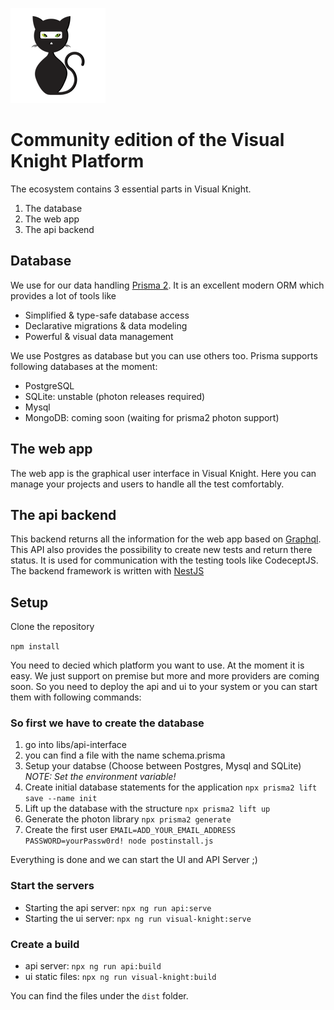 ![Visual Knight](visual-knight.png)

# Community edition of the Visual Knight Platform

The ecosystem contains 3 essential parts in Visual Knight.

1. The database
2. The web app
3. The api backend

## Database

We use for our data handling [Prisma 2](https://www.prisma.io/). It is an excellent modern ORM which provides a lot of tools like

- Simplified & type-safe database access
- Declarative migrations & data modeling
- Powerful & visual data management

We use Postgres as database but you can use others too.
Prisma supports following databases at the moment:

- PostgreSQL
- SQLite: unstable (photon releases required)
- Mysql
- MongoDB: coming soon (waiting for prisma2 photon support)

## The web app

The web app is the graphical user interface in Visual Knight. Here you can manage your projects and users to handle all the test comfortably.

## The api backend

This backend returns all the information for the web app based on [Graphql](https://graphql.org/).
This API also provides the possibility to create new tests and return there status. It is used for communication with the testing tools like CodeceptJS. The backend framework is written with [NestJS](https://nestjs.com/)

## Setup

Clone the repository

`npm install`

You need to decied which platform you want to use. At the moment it is easy. We just support on premise but more and more providers are coming soon. So you need to deploy the api and ui to your system or you can start them with following commands:

### So first we have to create the database

1. go into libs/api-interface
2. you can find a file with the name schema.prisma
3. Setup your databse (Choose between Postgres, Mysql and SQLite) _NOTE: Set the environment variable!_
4. Create initial database statements for the application `npx prisma2 lift save --name init`
5. Lift up the database with the structure `npx prisma2 lift up`
6. Generate the photon library `npx prisma2 generate`
7. Create the first user `EMAIL=ADD_YOUR_EMAIL_ADDRESS PASSWORD=yourPassw0rd! node postinstall.js`

Everything is done and we can start the UI and API Server ;)

### Start the servers

- Starting the api server: `npx ng run api:serve`
- Starting the ui server: `npx ng run visual-knight:serve`

### Create a build

- api server: `npx ng run api:build`
- ui static files: `npx ng run visual-knight:build`

You can find the files under the `dist` folder.
